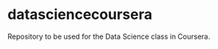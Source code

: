 datasciencecoursera
===================

Repository to be used for the Data Science class in Coursera.
